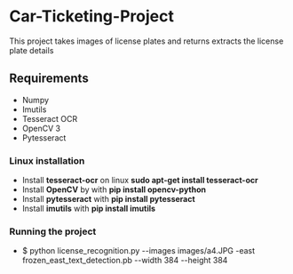 # Car-Ticketing-Project
<p> This project takes images of license plates and returns extracts the license plate details</p>

## Requirements
* Numpy
* Imutils
* Tesseract OCR 
* OpenCV 3
* Pytesseract


### Linux installation
* Install __tesseract-ocr__ on linux **__sudo apt-get install tesseract-ocr__**
* Install __OpenCV__ by with **pip install opencv-python**
* Install __pytesseract__ with  **pip install pytesseract** 
* Install __imutils__ with **pip install imutils**

### Running the project
* $ python license_recognition.py --images images/a4.JPG -east frozen_east_text_detection.pb --width 384 --height 384



